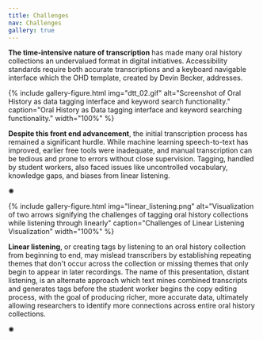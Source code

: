 ```yaml
---
title: Challenges
nav: Challenges
gallery: true
---
```


**The time-intensive nature of transcription** has made many oral history collections an undervalued format in digital initiatives. Accessibility standards require both accurate transcriptions and a keyboard navigable interface which the OHD template, created by Devin Becker, addresses.

{% include gallery-figure.html img="dtt_02.gif" alt="Screenshot of Oral History as data tagging interface and keyword search functionality." caption="Oral History as Data tagging interface and keyword searching functionality." width="100%" %}

**Despite this front end advancement**, the initial transcription process has remained a significant hurdle. While machine learning speech-to-text has improved, earlier free tools were inadequate, and manual transcription can be tedious and prone to errors without close supervision. Tagging, handled by student workers, also faced issues like uncontrolled vocabulary, knowledge gaps, and biases from linear listening.

<div class="symbol-container">
    <p class="symbol">&#10042;</p>
</div>

{% include gallery-figure.html img="linear_listening.png" alt="Visualization of two arrows signifying the challenges of tagging oral history collections while listening through linearly" caption="Challenges of Linear Listening Visualization" width="100%" %}

**Linear listening**, or creating tags by listening to an oral history collection from beginning to end, may mislead transcribers by establishing repeating themes that don't occur across the collection or missing themes that only begin to appear in later recordings. The name of this presentation, distant listening, is an alternate approach which text mines combined transcripts and generates tags before the student worker begins the copy editing process, with the goal of producing richer, more accurate data, ultimately allowing researchers to identify more connections across entire oral history collections.

<div class="symbol-container">
    <p class="symbol">&#10042;</p>
</div>